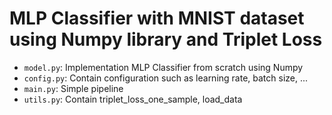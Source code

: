 # MLP Classifier with MNIST dataset using Numpy library and Triplet Loss
- `model.py`: Implementation MLP Classifier from scratch using Numpy
- `config.py`: Contain configuration such as learning rate, batch size, ...
- `main.py`: Simple pipeline
- `utils.py`: Contain triplet_loss_one_sample, load_data